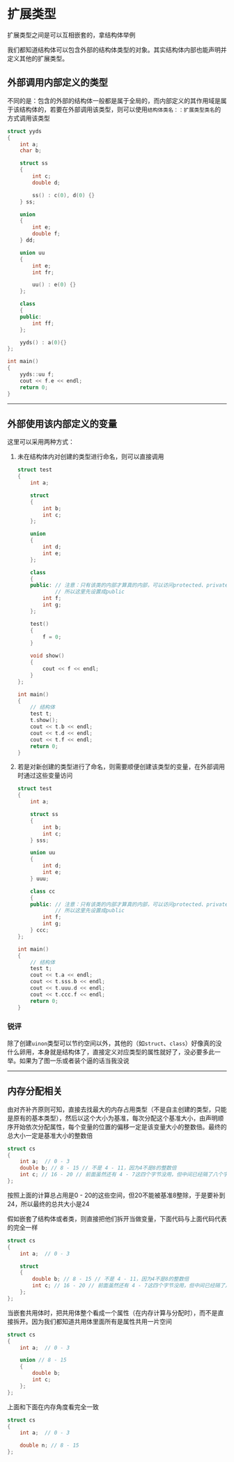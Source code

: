 # 扩展类型

扩展类型之间是可以互相嵌套的，拿结构体举例

我们都知道结构体可以包含外部的结构体类型的对象。其实结构体内部也能声明并定义其他的扩展类型。

## 外部调用内部定义的类型

不同的是：包含的外部的结构体一般都是属于全局的，而内部定义的其作用域是属于该结构体的，若要在外部调用该类型，则可以使用`结构体类名：：扩展类型类名`的方式调用该类型

```c++
struct yyds
{
	int a;
	char b;

	struct ss
	{
		int c;
		double d;

		ss() : c(0), d(0) {}
	} ss;

	union
	{
		int e;
		double f;
	} dd;

	union uu
	{
		int e;
		int fr;

		uu() : e(0) {}
	};

	class
	{
	public:
		int ff;
	};

	yyds() : a(0){}
};

int main()
{
	yyds::uu f;
	cout << f.e << endl;
	return 0;
}
```

---

## 外部使用该内部定义的变量

这里可以采用两种方式：

1. 未在结构体内对创建的类型进行命名，则可以直接调用

	```c++
	struct test
	{
		int a;
	
		struct
		{
			int b;
			int c;
		};
	
		union
		{
			int d;
			int e;
		};
	
		class
		{
		public: // 注意：只有该类的内部才算真的内部，可以访问protected、private等，外面那层的结构体已经不能访问到该属性了
				// 所以这里先设置成public
			int f;
			int g;
		};
	
		test()
		{
			f = 0;
		}
	
		void show()
		{
			cout << f << endl;
		}
	};
	
	int main()
	{
		// 结构体
		test t;
		t.show();
		cout << t.b << endl;
		cout << t.d << endl;
		cout << t.f << endl;
		return 0;
	}
	```

2. 若是对新创建的类型进行了命名，则需要顺便创建该类型的变量，在外部调用时通过这些变量访问

	```c++
	struct test
	{
		int a;
	
		struct ss
		{
			int b;
			int c;
		} sss;
	
		union uu
		{
			int d;
			int e;
		} uuu;
	
		class cc
		{
		public: // 注意：只有该类的内部才算真的内部，可以访问protected、private等，外面那层的结构体已经不能访问到该属性了
				// 所以这里先设置成public
			int f;
			int g;
		} ccc;
	};
	
	int main()
	{
		// 结构体
		test t;
		cout << t.a << endl;
		cout << t.sss.b << endl;
		cout << t.uuu.d << endl;
		cout << t.ccc.f << endl;
		return 0;
	}
	```

### 锐评

除了创建`uinon`类型可以节约空间以外，其他的（如`struct`、`class`）好像真的没什么卵用，本身就是结构体了，直接定义对应类型的属性就好了，没必要多此一举。如果为了图一乐或者装个逼的话当我没说

---

## 内存分配相关

由对齐补齐原则可知，直接去找最大的内存占用类型（不是自主创建的类型，只能是原有的基本类型），然后以这个大小为基准，每次分配这个基准大小，由声明顺序开始依次分配属性，每个变量的位置的偏移一定是该变量大小的整数倍。最终的总大小一定是基准大小的整数倍

```c++
struct cs
{
	int a;  // 0 - 3
	double b; // 8 - 15 // 不是 4 - 11，因为4不是8的整数倍
	int c; // 16 - 20 // 前面虽然还有 4 - 7这四个字节没用，但中间已经隔了八个字节了，于是只能往后找
};
```

按照上面的计算总占用是0 - 20的这些空间，但20不能被基准8整除，于是要补到24，所以最终的总共大小是24

假如嵌套了结构体或者类，则直接把他们拆开当做变量，下面代码与上面代码代表的完全一样

```c++
struct cs
{
	int a;  // 0 - 3

	struct
	{
		double b; // 8 - 15 // 不是 4 - 11，因为4不是8的整数倍
		int c; // 16 - 20 // 前面虽然还有 4 - 7这四个字节没用，但中间已经隔了八个字节了，于是只能往后找
	};
};
```

当嵌套共用体时，把共用体整个看成一个属性（在内存计算与分配时），而不是直接拆开。因为我们都知道共用体里面所有是属性共用一片空间

```c++
struct cs
{
	int a;  // 0 - 3

	union // 8 - 15
	{
		double b;
		int c;
	};
};
```

上面和下面在内存角度看完全一致

```c++
struct cs
{
	int a;  // 0 - 3

	double n; // 8 - 15
};
```

